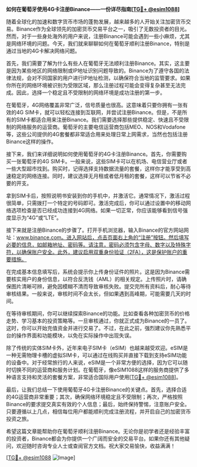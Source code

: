 **如何在葡萄牙使用4G卡注册Binance——一份详尽指南[[TG💪+ @esim1088](https://t.me/s/esim1088)]**

随着全球化的加速和数字货币市场的蓬勃发展，越来越多的人开始关注加密货币交易。Binance作为全球领先的加密货币交易平台之一，吸引了无数投资者的目光。然而，对于一些身处海外的用户来说，注册Binance可能会遇到一些小麻烦，尤其是网络环境的问题。今天，我们就来聊聊如何在葡萄牙顺利注册Binance，特别是通过当地的4G卡解决网络问题。

首先，我们需要了解为什么有些人在葡萄牙无法顺利注册Binance。其实，这主要是因为某些地区的网络限制或IP地址识别问题导致的。Binance为了遵守各国的法律法规，会对不同国家的用户进行IP地址检测，以确保符合当地的监管要求。如果你所在的网络环境被识别为受限区域，那么注册过程可能会变得复杂甚至无法完成。因此，选择一个稳定且不受限制的网络环境是成功注册的第一步。

在葡萄牙，4G网络覆盖非常广泛，信号质量也很高。这意味着只要你拥有一张有效的4G SIM卡，就可以轻松连接到互联网，并尝试注册Binance。但是，不是所有的SIM卡都适合用来注册Binance。我们需要选择那些提供稳定、快速且不受限制的网络服务的运营商。葡萄牙的主要电信运营商包括MEO、NOS和Vodafone等，这些公司提供的4G套餐都非常适合用来处理日常上网需求，当然也包括注册Binance这样的操作。

接下来，我们来详细说明如何使用葡萄牙的4G卡注册Binance。首先，你需要购买一张葡萄牙的4G SIM卡。一般来说，这些SIM卡可以在机场、电信营业厅或者一些大型超市找到。购买时，记得选择支持数据流量的套餐，这样你才能享受到高速稳定的网络连接。同时，建议选择无月租或者低月租的套餐，这样可以节省不必要的开支。

拿到SIM卡后，按照说明书安装到你的手机中，并激活它。通常情况下，激活过程很简单，只需拨打一个特定的号码即可。激活完成后，你可以通过设置中的移动网络选项检查是否已经成功连接到4G网络。如果一切正常，你应该能够看到信号强度显示为“4G”或“LTE”。

接下来就是注册Binance的步骤了。打开手机浏览器，输入Binance的官方网站网址：www.binance.com。进入网站后，点击页面右上角的“注册”按钮。然后填写必要的信息，如邮箱地址、密码等。请注意，密码必须包含字母、数字以及特殊字符，以确保账户安全。此外，建议启用双重身份验证（2FA），这是保护账户的重要措施。

在完成基本信息填写后，系统会提示你上传身份证件的照片。这是因为Binance需要核实用户的身份信息，以符合反洗钱（AML）的相关规定。上传照片时，请确保图片清晰可辨，避免因模糊不清而导致审核失败。提交完所有资料后，耐心等待审核结果。一般来说，审核时间不会太长，但如果遇到高峰期，可能需要几天的时间。

在等待审核期间，你可以继续探索Binance的功能。比如查看各种加密货币的价格走势、学习基本的投资策略等。一旦审核通过，你就正式成为Binance的一员了。这时，你可以开始充值资金并进行交易了。不过，在此之前，强烈建议你先熟悉平台的操作界面和功能模块，以免在实际操作中出现失误。

除了传统的实体SIM卡外，近年来电子SIM卡（eSIM）也越来越受欢迎。eSIM是一种无需物理卡槽的虚拟SIM卡，可以通过在线购买并直接下载到支持eSIM功能的设备中。对于经常旅行的人来说，eSIM是一个非常方便的选择，因为它可以随时切换不同的运营商和服务计划。在葡萄牙，像eSIM1088这样的服务商提供了多种语言支持和灵活的套餐方案，非常适合国际用户使用[[TG💪+ @esim1088](https://t.me/s/esim1088)]。

最后，让我们总结一下使用葡萄牙4G卡注册Binance的关键点。首先，选择合适的4G运营商非常重要；其次，确保网络环境稳定且不受限制；再次，严格按照Binance的要求提交真实有效的个人信息；最后，始终保持警惕，注意账户安全。只要遵循以上几点，相信每位用户都能顺利完成注册流程，并开启自己的加密货币投资之旅。

希望这篇文章能帮助你在葡萄牙顺利注册Binance。无论你是初学者还是经验丰富的投资者，Binance都会为你提供一个广阔而安全的交易平台。如果你还有其他疑问，欢迎随时咨询专业人士或查阅官方文档。祝大家交易愉快，收益满满！

[[TG💪+ @esim1088](https://t.me/s/esim1088) ![Image](https://i.postimg.cc/4NQfJmqS/Snipaste-2025-05-13-00-14-12.png)]